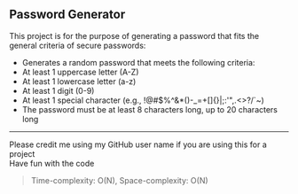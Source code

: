 ## Password Generator

This project is for the purpose of generating a password that fits the general criteria of secure passwords:
- Generates a random password that meets the following criteria:
- At least 1 uppercase letter (A-Z)
- At least 1 lowercase letter (a-z)
- At least 1 digit (0-9)
- At least 1 special character (e.g., !@#$%^&*()-_=+[]{}|;:'",.<>?/`~)
- The password must be at least 8 characters long, up to 20 characters long

<hr>
Please credit me using my GitHub user name if you are using this for a project <br>
Have fun with the code

> Time-complexity: O(N), Space-complexity: O(N)
